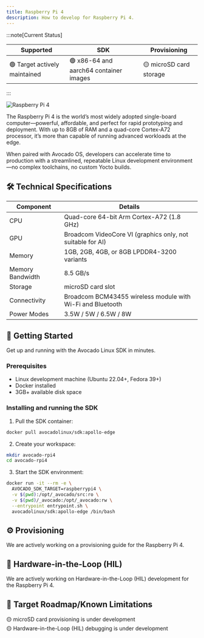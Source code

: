 ```yaml
---
title: Raspberry Pi 4
description: How to develop for Raspberry Pi 4.
---
```


:::note[Current Status]

| Supported                     | SDK                                    | Provisioning            |
|-------------------------------|----------------------------------------|-------------------------|
| 🟢 Target actively maintained | 🟢 x86-64 and aarch64 container images | 🟡 microSD card storage |

:::

<div style={{textAlign: 'center'}}>
  <img src="/img/rpi-4.jpg" alt="Raspberry Pi 4" />
</div>

The Raspberry Pi 4 is the world’s most widely adopted single-board computer—powerful, affordable, and perfect for rapid prototyping and deployment. With up to 8GB of RAM and a quad-core Cortex-A72 processor, it’s more than capable of running advanced workloads at the edge.

When paired with Avocado OS, developers can accelerate time to production with a streamlined, repeatable Linux development environment—no complex toolchains, no custom Yocto builds.

## 🛠 Technical Specifications

| Component        | Details                                                    |
|------------------|------------------------------------------------------------|
| CPU              | Quad-core 64-bit Arm Cortex-A72 (1.8 GHz)                  |
| GPU              | Broadcom VideoCore VI (graphics only, not suitable for AI) |
| Memory           | 1GB, 2GB, 4GB, or 8GB LPDDR4-3200 variants                 |
| Memory Bandwidth | 8.5 GB/s                                                   |
| Storage          | microSD card slot                                          |
| Connectivity     | Broadcom BCM43455 wireless module with Wi-Fi and Bluetooth |
| Power Modes      | 3.5W / 5W / 6.5W / 8W                                      |

## 🚀 Getting Started

Get up and running with the Avocado Linux SDK in minutes.

### Prerequisites

- Linux development machine (Ubuntu 22.04+, Fedora 39+)
- Docker installed
- 3GB+ available disk space

### Installing and running the SDK

1. Pull the SDK container:

```bash
docker pull avocadolinux/sdk:apollo-edge
```

2. Create your workspace:

```bash
mkdir avocado-rpi4
cd avocado-rpi4
```

3. Start the SDK environment:

```bash
docker run -it --rm -e \
  AVOCADO_SDK_TARGET=raspberrypi4 \
  -v $(pwd):/opt/_avocado/src:ro \
  -v $(pwd)/_avocado:/opt/_avocado:rw \
  --entrypoint entrypoint.sh \
  avocadolinux/sdk:apollo-edge /bin/bash
```

## ⚙️ Provisioning

We are actively working on a provisioning guide for the Raspberry Pi 4.

## 🧰 Hardware-in-the-Loop (HIL)

We are actively working on Hardware-in-the-Loop (HIL) development for the Raspberry Pi 4.

## 🧭 Target Roadmap/Known Limitations

🟡 microSD card provisioning is under development\
🟡 Hardware-in-the-Loop (HIL) debugging is under development
